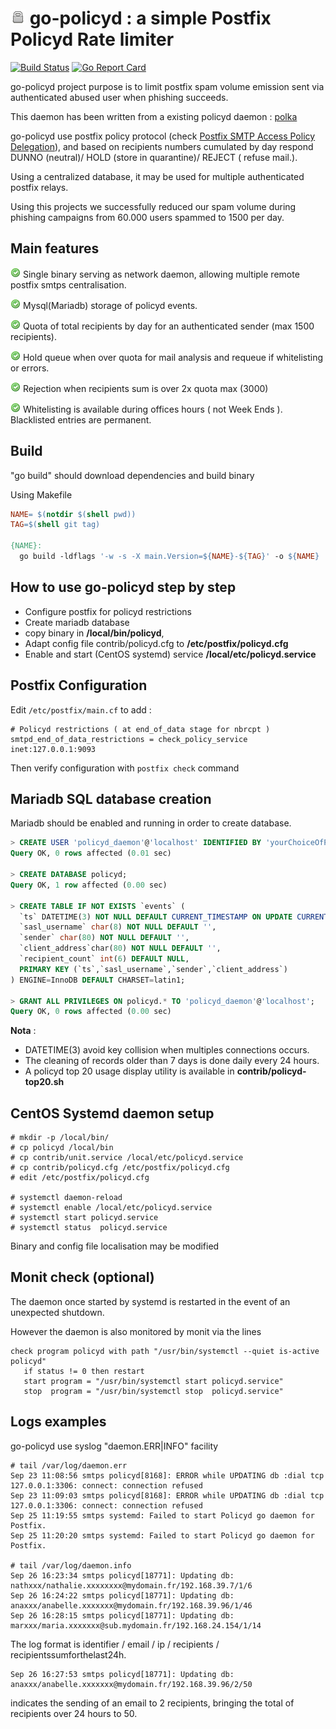 # ![lock](contrib/24-security-lock.png) go-policyd : a simple Postfix Policyd Rate limiter

[![Build Status](https://travis-ci.com/thc2cat/go-policyd.svg?branch=for_github)](https://travis-ci.org/thc2cat/go-policyd)
[![Go Report Card](https://goreportcard.com/badge/github.com/thc2cat/go-policyd)](https://goreportcard.com/report/github.com/thc2cat/go-policyd)

go-policyd project purpose is to limit postfix spam volume emission sent via authenticated abused user when phishing succeeds.

This daemon has been written from a existing policyd daemon : [polka](https://github.com/SimoneLazzaris/polka)

go-policyd use postfix policy protocol (check [Postfix SMTP Access Policy Delegation](http://www.postfix.org/SMTPD_POLICY_README.html)), and based on recipients numbers cumulated by day respond DUNNO (neutral)/ HOLD (store in quarantine)/ REJECT ( refuse mail.).

Using a centralized database, it may be used for multiple authenticated postfix relays.

Using this projects we successfully reduced our spam volume during phishing campaigns from 60.000 users spammed to 1500 per day.

## Main features

  ![accept.png](contrib/accept.png) Single binary serving as network daemon, allowing multiple remote postfix smtps centralisation.

  ![accept.png](contrib/accept.png) Mysql(Mariadb) storage of policyd events.

  ![accept.png](contrib/accept.png) Quota of total recipients by day for an authenticated sender (max 1500 recipients).

  ![accept.png](contrib/accept.png) Hold queue when over quota for mail analysis and requeue if whitelisting or errors.

  ![accept.png](contrib/accept.png) Rejection when recipients sum is over 2x quota max (3000)

  ![accept.png](contrib/accept.png) Whitelisting is available during offices hours ( not Week Ends ). Blacklisted entries are permanent.

## Build

"go build" should download dependencies and build binary

Using Makefile

```Makefile
NAME= $(notdir $(shell pwd))
TAG=$(shell git tag)

{NAME}:
  go build -ldflags '-w -s -X main.Version=${NAME}-${TAG}' -o ${NAME}
```

## How to use go-policyd step by step

* Configure postfix for policyd restrictions
* Create mariadb database
* copy binary  in __/local/bin/policyd__,
* Adapt config file contrib/policyd.cfg to  __/etc/postfix/policyd.cfg__
* Enable and start (CentOS systemd) service  __/local/etc/policyd.service__

## Postfix Configuration

Edit `/etc/postfix/main.cf` to add :

```shell
# Policyd restrictions ( at end_of_data stage for nbrcpt )
smtpd_end_of_data_restrictions = check_policy_service inet:127.0.0.1:9093
```

Then verify configuration with `postfix check` command

## Mariadb SQL database creation

Mariadb should be enabled and running in order to create database.

```SQL
> CREATE USER 'policyd_daemon'@'localhost' IDENTIFIED BY 'yourChoiceOfPassword';
Query OK, 0 rows affected (0.01 sec)

> CREATE DATABASE policyd;
Query OK, 1 row affected (0.00 sec)

> CREATE TABLE IF NOT EXISTS `events` (
  `ts` DATETIME(3) NOT NULL DEFAULT CURRENT_TIMESTAMP ON UPDATE CURRENT_TIMESTAMP,
  `sasl_username` char(8) NOT NULL DEFAULT '',
  `sender` char(80) NOT NULL DEFAULT '',
  `client_address`char(80) NOT NULL DEFAULT '',
  `recipient_count` int(6) DEFAULT NULL,
  PRIMARY KEY (`ts`,`sasl_username`,`sender`,`client_address`)
) ENGINE=InnoDB DEFAULT CHARSET=latin1;

> GRANT ALL PRIVILEGES ON policyd.* TO 'policyd_daemon'@'localhost';
Query OK, 0 rows affected (0.00 sec)
```

__Nota__ :

* DATETIME(3) avoid key collision when multiples connections occurs.
* The cleaning of records older than 7 days is done daily every 24 hours.
* A policyd top 20 usage display utility is available in **contrib/policyd-top20.sh**

## CentOS Systemd daemon setup

```Shell Session
# mkdir -p /local/bin/
# cp policyd /local/bin
# cp contrib/unit.service /local/etc/policyd.service
# cp contrib/policyd.cfg /etc/postfix/policyd.cfg
# edit /etc/postfix/policyd.cfg

# systemctl daemon-reload
# systemctl enable /local/etc/policyd.service
# systemctl start policyd.service
# systemctl status  policyd.service
```

Binary and config file localisation may be modified

## Monit check (optional)

The daemon once started by systemd is restarted in the event of an unexpected shutdown.

However the daemon is also monitored by monit via the lines

```shell
check program policyd with path "/usr/bin/systemctl --quiet is-active policyd"
   if status != 0 then restart
   start program = "/usr/bin/systemctl start policyd.service"
   stop  program = "/usr/bin/systemctl stop  policyd.service"
```

## Logs examples

go-policyd use syslog "daemon.ERR|INFO" facility

```Shell Session
# tail /var/log/daemon.err
Sep 23 11:08:56 smtps policyd[8168]: ERROR while UPDATING db :dial tcp 127.0.0.1:3306: connect: connection refused
Sep 23 11:09:03 smtps policyd[8168]: ERROR while UPDATING db :dial tcp 127.0.0.1:3306: connect: connection refused
Sep 25 11:19:55 smtps systemd: Failed to start Policyd go daemon for Postfix.
Sep 25 11:20:20 smtps systemd: Failed to start Policyd go daemon for Postfix.

# tail /var/log/daemon.info
Sep 26 16:23:34 smtps policyd[18771]: Updating db: nathxxx/nathalie.xxxxxxxx@mydomain.fr/192.168.39.7/1/6
Sep 26 16:24:22 smtps policyd[18771]: Updating db: anaxxx/anabelle.xxxxxxx@mydomain.fr/192.168.39.96/1/46
Sep 26 16:28:15 smtps policyd[18771]: Updating db: marxxx/maria.xxxxxxx@sub.mydomain.fr/192.168.24.154/1/14
```

The log format is identifier / email / ip / recipients / recipientssumforthelast24h.

```shell
Sep 26 16:27:53 smtps policyd[18771]: Updating db: anaxxx/anabelle.xxxxxxx@mydomain.fr/192.168.39.96/2/50
```

indicates the sending of an email to 2 recipients, bringing the total of recipients over 24 hours to 50.
